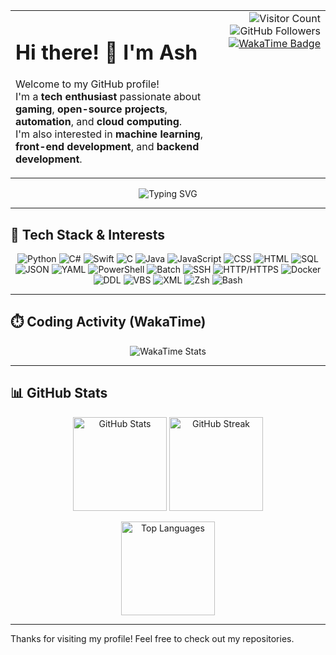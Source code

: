 <table width="100%">
  <tr>
    <td>
      <h1>Hi there! 👋 I'm Ash</h1>
      <p>
        Welcome to my GitHub profile! <br>
        I'm a <strong>tech enthusiast</strong> passionate about <strong>gaming</strong>, <strong>open-source projects</strong>, <strong>automation</strong>, and <strong>cloud computing</strong>.<br>
        I'm also interested in <strong>machine learning</strong>, <strong>front-end development</strong>, and <strong>backend development</strong>.
      </p>
    </td>
    <td align="right" style="vertical-align: top;">
      <img src="https://komarev.com/ghpvc/?username=Ash1421&color=blueviolet&style=flat-square" alt="Visitor Count" />
      <img src="https://img.shields.io/github/followers/Ash1421?style=social&color=purple" alt="GitHub Followers" />
      <a href="https://wakatime.com/@dfdffe14-322b-4a5b-aea8-bfecd3434d3f">
        <img src="https://wakatime.com/badge/user/dfdffe14-322b-4a5b-aea8-bfecd3434d3f.svg" alt="WakaTime Badge" />
      </a>
    </td>
  </tr>
</table>


<p align="center">
  <img src="https://readme-typing-svg.herokuapp.com?font=Fira+Code&size=22&duration=4000&color=9B59B6&center=true&lines=Hi+there!+I'm+Ash+👋;Tech+enthusiast+and+gamer;Always+learning+new+things!" alt="Typing SVG">
</p>

---

## 🔧 Tech Stack & Interests    

<p align="center">  
  <img src="https://img.shields.io/badge/Python-6A5ACD?style=for-the-badge&logo=python&logoColor=white" alt="Python"/>
  <img src="https://img.shields.io/badge/C%23-800080?style=for-the-badge&logo=c-sharp&logoColor=white" alt="C#"/>
  <img src="https://img.shields.io/badge/Swift-9B59B6?style=for-the-badge&logo=swift&logoColor=white" alt="Swift"/>
  <img src="https://img.shields.io/badge/C-4B0082?style=for-the-badge&logo=c&logoColor=white" alt="C"/>
  <img src="https://img.shields.io/badge/Java-8E44AD?style=for-the-badge&logo=java&logoColor=white" alt="Java"/>
  <img src="https://img.shields.io/badge/JavaScript-7D3C98?style=for-the-badge&logo=javascript&logoColor=white" alt="JavaScript"/>
  <img src="https://img.shields.io/badge/CSS-6C3483?style=for-the-badge&logo=css3&logoColor=white" alt="CSS"/>
  <img src="https://img.shields.io/badge/HTML-7D3C98?style=for-the-badge&logo=html5&logoColor=white" alt="HTML"/>
  <img src="https://img.shields.io/badge/SQL-5B2C6F?style=for-the-badge&logo=postgresql&logoColor=white" alt="SQL"/>
  <img src="https://img.shields.io/badge/JSON-4A235A?style=for-the-badge&logo=json&logoColor=white" alt="JSON"/>
  <img src="https://img.shields.io/badge/YAML-512E5F?style=for-the-badge&logo=yaml&logoColor=white" alt="YAML"/>
  <img src="https://img.shields.io/badge/PowerShell-6C3483?style=for-the-badge&logo=powershell&logoColor=white" alt="PowerShell"/>
  <img src="https://img.shields.io/badge/Batch-593196?style=for-the-badge&logo=windows-terminal&logoColor=white" alt="Batch"/>
  <img src="https://img.shields.io/badge/SSH-6E4C98?style=for-the-badge&logo=ssh&logoColor=white" alt="SSH"/>
  <img src="https://img.shields.io/badge/HTTP-5A379C?style=for-the-badge&logo=http&logoColor=white" alt="HTTP/HTTPS"/>
  <img src="https://img.shields.io/badge/Docker-5A33A3?style=for-the-badge&logo=docker&logoColor=white" alt="Docker"/>
  <img src="https://img.shields.io/badge/DDL-6A5ACD?style=for-the-badge&logo=azure-data-studio&logoColor=white" alt="DDL"/>
  <img src="https://img.shields.io/badge/VBS-7B68EE?style=for-the-badge&logo=visual-basic&logoColor=white" alt="VBS"/>
  <img src="https://img.shields.io/badge/XML-6A5ACD?style=for-the-badge&logo=xml&logoColor=white" alt="XML"/>
  <img src="https://img.shields.io/badge/Zsh-7D3C98?style=for-the-badge&logo=zsh&logoColor=white" alt="Zsh"/>
  <img src="https://img.shields.io/badge/Bash-6A5ACD?style=for-the-badge&logo=gnu-bash&logoColor=white" alt="Bash"/>
</p>

---

## ⏱️ Coding Activity (WakaTime)

<p align="center">
  <img src="https://github-readme-stats.vercel.app/api/wakatime?username=Ash1421&layout=compact&theme=tokyonight" alt="WakaTime Stats" />
</p>

---


## 📊 GitHub Stats  

<p align="center">
  <img src="https://github-readme-stats.vercel.app/api?username=Ash1421&show_icons=true&theme=tokyonight" alt="GitHub Stats" height="150"/>
  <img src="https://streak-stats.demolab.com/?user=Ash1421&theme=tokyonight" alt="GitHub Streak" height="150"/>
</p>  

<p align="center">
  <img src="https://github-readme-stats.vercel.app/api/top-langs/?username=Ash1421&layout=compact&theme=tokyonight" alt="Top Languages" height="150"/>
</p>  

---

Thanks for visiting my profile! Feel free to check out my repositories.
